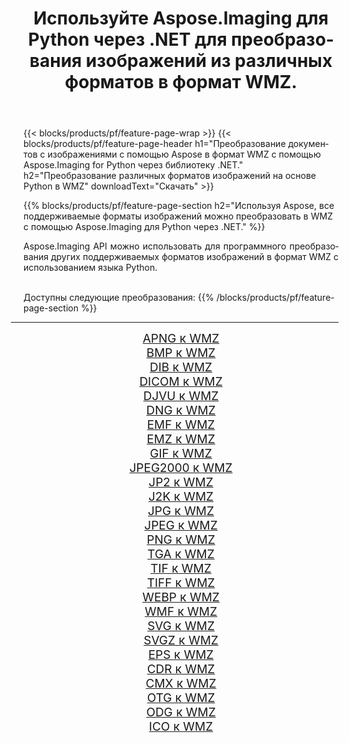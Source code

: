 ﻿---
title: Используйте Aspose.Imaging для Python через .NET для преобразования изображений из различных форматов в формат WMZ. 
weight: 3920
url: /ru/python-net/conversion/to/wmz 
lang: ru
langdirlevel: 2
locales: zh-hans,ja,it,ru,de,es,fr,nl,id,lt,pl,pt,vi,tr,ko,zh-hant,ar,hi,th,sv,cs,uk,he
description: Вы можете использовать Aspose.Imaging for Python через библиотеку .NET для преобразования различных форматов в формат WMZ.
---

{{< blocks/products/pf/feature-page-wrap >}}
{{< blocks/products/pf/feature-page-header h1="Преобразование документов с изображениями с помощью Aspose в формат WMZ с помощью Aspose.Imaging for Python через библиотеку .NET." h2="Преобразование различных форматов изображений на основе Python в WMZ" downloadText="Скачать" >}}


{{% blocks/products/pf/feature-page-section  h2="Используя Aspose, все поддерживаемые форматы изображений можно преобразовать в WMZ с помощью Aspose.Imaging для Python через .NET." %}}
<p align=justify>Aspose.Imaging API можно использовать для программного преобразования других поддерживаемых форматов изображений в формат WMZ с использованием языка Python.</p>
<br/>
Доступны следующие преобразования:
{{% /blocks/products/pf/feature-page-section %}}
<div class="container-fluid productfamilypage bg-gray">
    <div class="convertypes bg-gray agp-content section">
        <div class="container">
		<hr style="margin-left:-20px;"/>
		<div class="row other-converters" style="gap: 10px;font-size: 19px;text-align:center;">
		    <div class='col-md-2 other-converter remove-lp remove-rp'><a href="/imaging/ru/python-net/conversion/apng-to-wmz" style="padding:15px;">APNG к WMZ</a></div>
<div class='col-md-2 other-converter remove-lp remove-rp'><a href="/imaging/ru/python-net/conversion/bmp-to-wmz" style="padding:15px;">BMP к WMZ</a></div>
<div class='col-md-2 other-converter remove-lp remove-rp'><a href="/imaging/ru/python-net/conversion/dib-to-wmz" style="padding:15px;">DIB к WMZ</a></div>
<div class='col-md-2 other-converter remove-lp remove-rp'><a href="/imaging/ru/python-net/conversion/dicom-to-wmz" style="padding:15px;">DICOM к WMZ</a></div>
<div class='col-md-2 other-converter remove-lp remove-rp'><a href="/imaging/ru/python-net/conversion/djvu-to-wmz" style="padding:15px;">DJVU к WMZ</a></div>
<div class='col-md-2 other-converter remove-lp remove-rp'><a href="/imaging/ru/python-net/conversion/dng-to-wmz" style="padding:15px;">DNG к WMZ</a></div>
<div class='col-md-2 other-converter remove-lp remove-rp'><a href="/imaging/ru/python-net/conversion/emf-to-wmz" style="padding:15px;">EMF к WMZ</a></div>
<div class='col-md-2 other-converter remove-lp remove-rp'><a href="/imaging/ru/python-net/conversion/emz-to-wmz" style="padding:15px;">EMZ к WMZ</a></div>
<div class='col-md-2 other-converter remove-lp remove-rp'><a href="/imaging/ru/python-net/conversion/gif-to-wmz" style="padding:15px;">GIF к WMZ</a></div>
<div class='col-md-2 other-converter remove-lp remove-rp'><a href="/imaging/ru/python-net/conversion/jpeg2000-to-wmz" style="padding:15px;">JPEG2000 к WMZ</a></div>
<div class='col-md-2 other-converter remove-lp remove-rp'><a href="/imaging/ru/python-net/conversion/jp2-to-wmz" style="padding:15px;">JP2 к WMZ</a></div>
<div class='col-md-2 other-converter remove-lp remove-rp'><a href="/imaging/ru/python-net/conversion/j2k-to-wmz" style="padding:15px;">J2K к WMZ</a></div>
<div class='col-md-2 other-converter remove-lp remove-rp'><a href="/imaging/ru/python-net/conversion/jpg-to-wmz" style="padding:15px;">JPG к WMZ</a></div>
<div class='col-md-2 other-converter remove-lp remove-rp'><a href="/imaging/ru/python-net/conversion/jpeg-to-wmz" style="padding:15px;">JPEG к WMZ</a></div>
<div class='col-md-2 other-converter remove-lp remove-rp'><a href="/imaging/ru/python-net/conversion/png-to-wmz" style="padding:15px;">PNG к WMZ</a></div>
<div class='col-md-2 other-converter remove-lp remove-rp'><a href="/imaging/ru/python-net/conversion/tga-to-wmz" style="padding:15px;">TGA к WMZ</a></div>
<div class='col-md-2 other-converter remove-lp remove-rp'><a href="/imaging/ru/python-net/conversion/tif-to-wmz" style="padding:15px;">TIF к WMZ</a></div>
<div class='col-md-2 other-converter remove-lp remove-rp'><a href="/imaging/ru/python-net/conversion/tiff-to-wmz" style="padding:15px;">TIFF к WMZ</a></div>
<div class='col-md-2 other-converter remove-lp remove-rp'><a href="/imaging/ru/python-net/conversion/webp-to-wmz" style="padding:15px;">WEBP к WMZ</a></div>
<div class='col-md-2 other-converter remove-lp remove-rp'><a href="/imaging/ru/python-net/conversion/wmf-to-wmz" style="padding:15px;">WMF к WMZ</a></div>
<div class='col-md-2 other-converter remove-lp remove-rp'><a href="/imaging/ru/python-net/conversion/svg-to-wmz" style="padding:15px;">SVG к WMZ</a></div>
<div class='col-md-2 other-converter remove-lp remove-rp'><a href="/imaging/ru/python-net/conversion/svgz-to-wmz" style="padding:15px;">SVGZ к WMZ</a></div>
<div class='col-md-2 other-converter remove-lp remove-rp'><a href="/imaging/ru/python-net/conversion/eps-to-wmz" style="padding:15px;">EPS к WMZ</a></div>
<div class='col-md-2 other-converter remove-lp remove-rp'><a href="/imaging/ru/python-net/conversion/cdr-to-wmz" style="padding:15px;">CDR к WMZ</a></div>
<div class='col-md-2 other-converter remove-lp remove-rp'><a href="/imaging/ru/python-net/conversion/cmx-to-wmz" style="padding:15px;">CMX к WMZ</a></div>
<div class='col-md-2 other-converter remove-lp remove-rp'><a href="/imaging/ru/python-net/conversion/otg-to-wmz" style="padding:15px;">OTG к WMZ</a></div>
<div class='col-md-2 other-converter remove-lp remove-rp'><a href="/imaging/ru/python-net/conversion/odg-to-wmz" style="padding:15px;">ODG к WMZ</a></div>
<div class='col-md-2 other-converter remove-lp remove-rp'><a href="/imaging/ru/python-net/conversion/ico-to-wmz" style="padding:15px;">ICO к WMZ</a></div>
                </div>
        </div>
    </div>
</div>
<br/>

